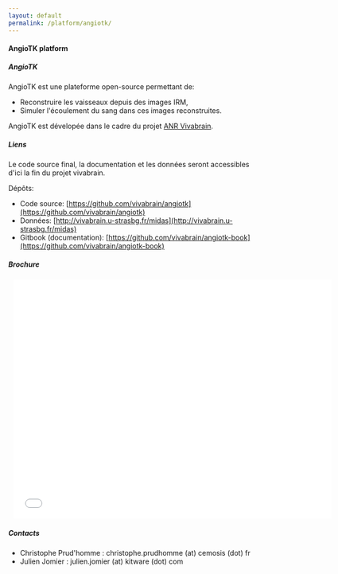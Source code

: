```yaml
---
layout: default
permalink: /platform/angiotk/
---
```


<div class="container" style="">
<div class="row">

#### AngioTK platform

##### AngioTK

AngioTK est une plateforme open-source permettant de:

* Reconstruire les vaisseaux depuis des images IRM,
* Simuler l'écoulement du sang dans ces images reconstruites.

AngioTK est dévelopée dans le cadre du projet [ANR Vivabrain](http://vivabrain.fr/).

##### Liens
Le code source final, la documentation et les données seront accessibles d'ici la fin du projet vivabrain.   

Dépôts:

* Code source: [https://github.com/vivabrain/angiotk](https://github.com/vivabrain/angiotk)
* Données: [http://vivabrain.u-strasbg.fr/midas](http://vivabrain.u-strasbg.fr/midas)
* Gitbook (documentation): [https://github.com/vivabrain/angiotk-book](https://github.com/vivabrain/angiotk-book)
      
##### Brochure
<div style="width: 640px; height: 480px; margin: 10px; position: relative;"><iframe allowfullscreen frameborder="0" style="width:640px; height:480px" src="//d2pjrbs8oo6puz.cloudfront.net/58440a86-1d48-493a-92ac-0cc4376f8eaf/embedControls.html" id="hP.phKHgvEb3"></iframe></div>

##### Contacts
* Christophe Prud'homme : christophe.prudhomme (at) cemosis (dot) fr
* Julien Jomier : julien.jomier (at) kitware (dot) com

</div>
</div>
